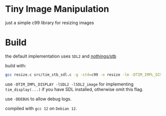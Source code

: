 # Tiny Image Manipulation
just a simple c99 library for resizing images

# Build
the default implementation uses `SDL2` and [nothings/stb](https:/github.com/nothings/stb)

build with:
```sh
gcc resize.c src/tim_stb_sdl.c -g -std=c99 -o resize -lm -DTIM_IMPL_DISPLAY -lSDL2 -lSDL2_image -DDEBUG
```

use `-DTIM_IMPL_DISPLAY -lSDL2 -lSDL2_image` for implementing `tim_display(...)` if you have SDL installed, otherwise omit this flag.

use `-DDEBUG` to allow debug logs.

compiled with `gcc 12` on `Debian 12`.
